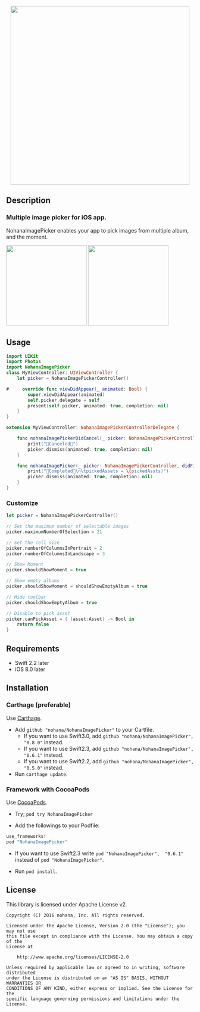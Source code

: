 <p align="center"><img src="./Images/logo.png" width="480" /></p>

## Description

### Multiple image picker for iOS app.

NohanaImagePicker enables your app to pick images from multiple album, and the moment.

<img src="./Images/collection.gif" width="216" /> <img src="./Images/moment.png" width="216" />

## Usage

```swift
import UIKit
import Photos
import NohanaImagePicker
class MyViewController: UIViewController {
    let picker = NohanaImagePickerController()

#     override func viewDidAppear(_ animated: Bool) {
        super.viewDidAppear(animated)
        self.picker.delegate = self
        present(self.picker, animated: true, completion: nil)
    }
}

extension MyViewController: NohanaImagePickerControllerDelegate {

    func nohanaImagePickerDidCancel(_ picker: NohanaImagePickerController) {
        print("🐷Canceled🙅")
        picker.dismiss(animated: true, completion: nil)
    }

    func nohanaImagePicker(_ picker: NohanaImagePickerController, didFinishPickingPhotoKitAssets pickedAssts :[PHAsset]) {
        print("🐷Completed🙆\n\tpickedAssets = \(pickedAssts)")
        picker.dismiss(animated: true, completion: nil)
    }
}
```

### Customize

```swift
let picker = NohanaImagePickerController()

// Set the maximum number of selectable images
picker.maximumNumberOfSelection = 21

// Set the cell size
picker.numberOfColumnsInPortrait = 2
picker.numberOfColumnsInLandscape = 3

// Show Moment
picker.shouldShowMoment = true

// Show empty albums
picker.shouldShowMoment = shouldShowEmptyAlbum = true

// Hide toolbar
picker.shouldShowEmptyAlbum = true

// Disable to pick asset
picker.canPickAsset = { (asset:Asset) -> Bool in
    return false
}
```

## Requirements

- Swift 2.2 later
- iOS 8.0 later

## Installation

### Carthage (preferable)

Use [Carthage](https://github.com/Carthage/Carthage).

- Add `github "nohana/NohanaImagePicker"` to your Cartfile.
  - If you want to use Swift3.0, add `github "nohana/NohanaImagePicker", "0.8.0"` instead.
  - If you want to use Swift2.3, add `github "nohana/NohanaImagePicker", "0.6.1"` instead.
  - If you want to use Swift2.2, add `github "nohana/NohanaImagePicker", "0.5.0"` instead.
- Run `carthage update`.

### Framework with CocoaPods

Use [CocoaPods](https://cocoapods.org/).

- Try; ``pod try NohanaImagePicker``

- Add the followings to your Podfile:

```ruby
use_frameworks!
pod "NohanaImagePicker"
```

- If you want to use Swift2.3 write `pod "NohanaImagePicker",  "0.6.1"` instead of `pod "NohanaImagePicker"`.

- Run `pod install`.

## License

This library is licensed under Apache License v2.

```
Copyright (C) 2016 nohana, Inc. All rights reserved.

Licensed under the Apache License, Version 2.0 (the "License"); you may not use
this file except in compliance with the License. You may obtain a copy of the
License at

    http://www.apache.org/licenses/LICENSE-2.0

Unless required by applicable law or agreed to in writing, software distributed
under the License is distributed on an "AS IS" BASIS, WITHOUT WARRANTIES OR
CONDITIONS OF ANY KIND, either express or implied. See the License for the
specific language governing permissions and limitations under the License.
```
